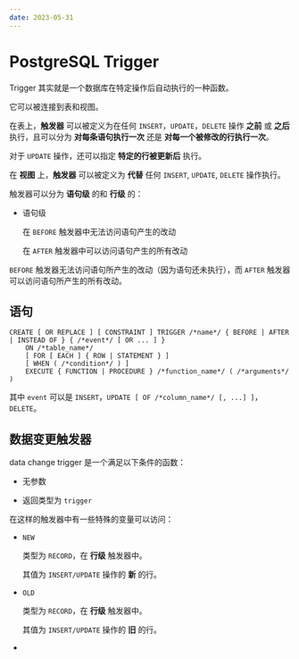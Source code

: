 ```yaml
---
date: 2023-05-31
---
```


# PostgreSQL Trigger

Trigger 其实就是一个数据库在特定操作后自动执行的一种函数。

它可以被连接到表和视图。

在表上，**触发器** 可以被定义为在任何 `INSERT`，`UPDATE`，`DELETE` 操作 **之前** 或 **之后** 执行，且可以分为 **对每条语句执行一次** 还是 **对每一个被修改的行执行一次**。

对于 `UPDATE` 操作，还可以指定 **特定的行被更新后** 执行。



在 **视图** 上，**触发器** 可以被定义为 **代替** 任何 `INSERT`, `UPDATE`, `DELETE` 操作执行。

触发器可以分为 **语句级** 的和 **行级** 的：

- 语句级

  在 `BEFORE` 触发器中无法访问语句产生的改动

  在 `AFTER` 触发器中可以访问语句产生的所有改动

  

`BEFORE` 触发器无法访问语句所产生的改动（因为语句还未执行），而 `AFTER` 触发器可以访问语句所产生的所有改动。

## 语句

```postgresql
CREATE [ OR REPLACE ] [ CONSTRAINT ] TRIGGER /*name*/ { BEFORE | AFTER | INSTEAD OF } { /*event*/ [ OR ... ] }
    ON /*table_name*/
    [ FOR [ EACH ] { ROW | STATEMENT } ]
    [ WHEN ( /*condition*/ ) ]
    EXECUTE { FUNCTION | PROCEDURE } /*function_name*/ ( /*arguments*/ )
```

其中 `event` 可以是 `INSERT`，`UPDATE [ OF /*column_name*/ [, ...] ]`，`DELETE`。



## 数据变更触发器

data change trigger 是一个满足以下条件的函数：

- 无参数

- 返回类型为 `trigger`

在这样的触发器中有一些特殊的变量可以访问：

- `NEW`

  类型为 `RECORD`，在 **行级** 触发器中。

  其值为 `INSERT/UPDATE` 操作的 **新** 的行。

- `OLD`

  类型为 `RECORD`，在 **行级** 触发器中。

  其值为 `INSERT/UPDATE` 操作的 **旧** 的行。

- 